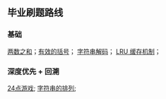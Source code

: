 ## 毕业刷题路线

### 基础
[两数之和]()；[有效的括号]()； [字符串解码]()； [LRU 缓存机制]()；

### 深度优先 + 回溯
[24点游戏](https://leetcode-cn.com/problems/24-game/); [字符串的排列](https://leetcode-cn.com/problems/zi-fu-chuan-de-pai-lie-lcof/);















